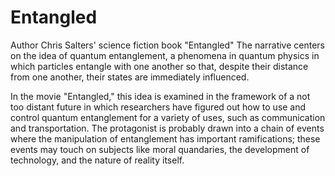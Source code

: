 <head>
<title>Week 3 Responses</title>
</head>

<body>
<h1>Entangled</h1>
<p>Author Chris Salters' science fiction book "Entangled" The narrative centers on the idea of quantum entanglement, a phenomena in quantum physics in which particles entangle with one another so that, despite their distance from one another, their states are immediately influenced.

In the movie "Entangled," this idea is examined in the framework of a not too distant future in which researchers have figured out how to use and control quantum entanglement for a variety of uses, such as communication and transportation. The protagonist is probably drawn into a chain of events where the manipulation of entanglement has important ramifications; these events may touch on subjects like moral quandaries, the development of technology, and the nature of reality itself.</p>
</body>

